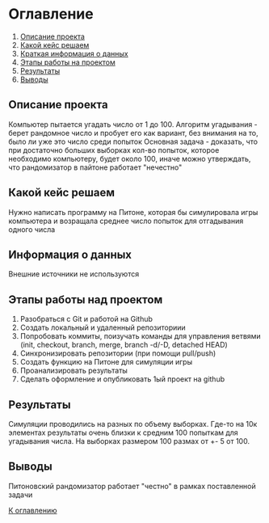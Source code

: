 # Оглавление

1. [Описание проекта](.readme.md#Описание-проекта)
2. [Какой кейс решаем](.readme.md#Какой-кейс-решаем)
3. [Краткая информация о данных](.readme.md#Информация-о-данных)
4. [Этапы работы на проектом](.readme.md#Этапы-работы-над-проектом)
5. [Результаты](.readme.md#Результаты)
6. [Выводы](.readme.md#Выводы)

## Описание проекта

Компьютер пытается угадать число от 1 до 100.
Алгоритм угадывания - берет рандомное число и пробует его как вариант, без внимания на то, было ли уже это число среди попыток
Основная задача - доказать, что при достаточно больших выборках кол-во попыток, которое необходимо компьютеру, будет около 100, иначе можно утверждать, что рандомизатор в пайтоне работает "нечестно"

## Какой кейс решаем

Нужно написать программу на Питоне, которая бы симулировала игры компьютера и возращала среднее число попыток для отгадывания одного числа

## Информация о данных

Внешние источники не используются

## Этапы работы над проектом

1. Разобраться с Git и работой на Github
2. Создать локальный и удаленный репозиториии
3. Попробовать коммиты, поизучать команды для управления ветвями (init, checkout, branch, merge, branch -d/-D, detached HEAD)
4. Синхронизировать репозитории (при помощи pull/push)
5. Создать функцию на Питоне для симуляции игры
6. Проанализировать результаты
7. Сделать оформление и опубликовать 1ый проект на github

## Результаты

Симуляции проводились на разных по объему выборках. Где-то на 10к элементах результаты очень близки к средним 100 попыткам для угадывания числа.
На выборках размером 100 размах от +- 5 от 100.

## Выводы

Питоновский рандомизатор работает "честно" в рамках поставленной задачи

[К оглавлению](.readme.md#Оглавление)

